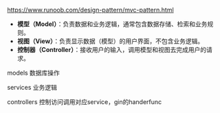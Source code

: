 https://www.runoob.com/design-pattern/mvc-pattern.html

- **模型（Model）**：负责数据和业务逻辑，通常包含数据存储、检索和业务规则。
- **视图（View）**：负责显示数据（模型）的用户界面，不包含业务逻辑。
- **控制器（Controller）**：接收用户的输入，调用模型和视图去完成用户的请求。





models 数据库操作

services  业务逻辑

controllers 控制访问调用对应service，gin的handerfunc